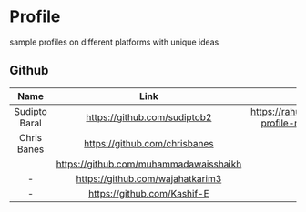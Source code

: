 # Profile
sample profiles on different platforms with unique ideas

## Github 

|Name|Link|Unique
|:-:|:-:|:-:
|Sudipto Baral|https://github.com/sudiptob2|https://rahuldkjain.github.io/gh-profile-readme-generator/
|Chris Banes|https://github.com/chrisbanes|-
||https://github.com/muhammadawaisshaikh|-
|-|https://github.com/wajahatkarim3|-
|-|https://github.com/Kashif-E|-
